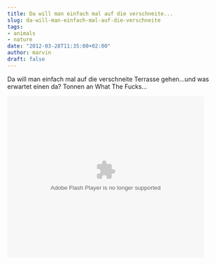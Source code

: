 ```yaml
---
title: Da will man einfach mal auf die verschneite...
slug: da-will-man-einfach-mal-auf-die-verschneite
tags:
- animals
- nature
date: "2012-03-28T11:35:00+02:00"
author: marvin
draft: false
---
```

Da will man einfach mal auf die verschneite Terrasse gehen...und was
erwartet einen da? Tonnen an What The Fucks...

<p>
<object width="450" height="370">
<param name="movie" value="http://www.liveleak.com/e/b3b_1332868952"></param><param name="wmode" value="transparent"></param><param name="allowscriptaccess" value="always"></param>

<embed src="http://www.liveleak.com/e/b3b_1332868952" type="application/x-shockwave-flash" wmode="transparent" allowscriptaccess="always" width="450" height="370">
</embed>
</object>
</p>